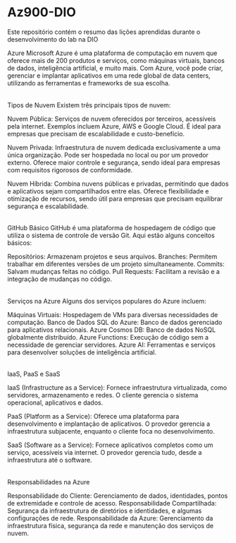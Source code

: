 # Az900-DIO
Este repositório contém o resumo das lições aprendidas durante o desenvolvimento do lab na DIO

Azure
Microsoft Azure é uma plataforma de computação em nuvem que oferece mais de 200 produtos e serviços, como máquinas virtuais, bancos de dados, inteligência artificial, e muito mais. Com Azure, você pode criar, gerenciar e implantar aplicativos em uma rede global de data centers, utilizando as ferramentas e frameworks de sua escolha.

######

Tipos de Nuvem
Existem três principais tipos de nuvem:

Nuvem Pública: Serviços de nuvem oferecidos por terceiros, acessíveis pela internet. Exemplos incluem Azure, AWS e Google Cloud. É ideal para empresas que precisam de escalabilidade e custo-benefício.

Nuvem Privada: Infraestrutura de nuvem dedicada exclusivamente a uma única organização. Pode ser hospedada no local ou por um provedor externo. Oferece maior controle e segurança, sendo ideal para empresas com requisitos rigorosos de conformidade.

Nuvem Híbrida: Combina nuvens públicas e privadas, permitindo que dados e aplicativos sejam compartilhados entre elas. Oferece flexibilidade e otimização de recursos, sendo útil para empresas que precisam equilibrar segurança e escalabilidade.
######
GitHub Básico
GitHub é uma plataforma de hospedagem de código que utiliza o sistema de controle de versão Git. Aqui estão alguns conceitos básicos:

Repositórios: Armazenam projetos e seus arquivos.
Branches: Permitem trabalhar em diferentes versões de um projeto simultaneamente.
Commits: Salvam mudanças feitas no código.
Pull Requests: Facilitam a revisão e a integração de mudanças no código.
######
Serviços na Azure
Alguns dos serviços populares do Azure incluem:

Máquinas Virtuais: Hospedagem de VMs para diversas necessidades de computação.
Banco de Dados SQL do Azure: Banco de dados gerenciado para aplicativos relacionais.
Azure Cosmos DB: Banco de dados NoSQL globalmente distribuído.
Azure Functions: Execução de código sem a necessidade de gerenciar servidores.
Azure AI: Ferramentas e serviços para desenvolver soluções de inteligência artificial.
######
IaaS, PaaS e SaaS

IaaS (Infrastructure as a Service): Fornece infraestrutura virtualizada, como servidores, armazenamento e redes. O cliente gerencia o sistema operacional, aplicativos e dados.

PaaS (Platform as a Service): Oferece uma plataforma para desenvolvimento e implantação de aplicativos. O provedor gerencia a infraestrutura subjacente, enquanto o cliente foca no desenvolvimento.

SaaS (Software as a Service): Fornece aplicativos completos como um serviço, acessíveis via internet. O provedor gerencia tudo, desde a infraestrutura até o software.
######
Responsabilidades na Azure

Responsabilidade do Cliente: Gerenciamento de dados, identidades, pontos de extremidade e controle de acesso.
Responsabilidade Compartilhada: Segurança da infraestrutura de diretórios e identidades, e algumas configurações de rede.
Responsabilidade da Azure: Gerenciamento da infraestrutura física, segurança da rede e manutenção dos serviços de nuvem.
